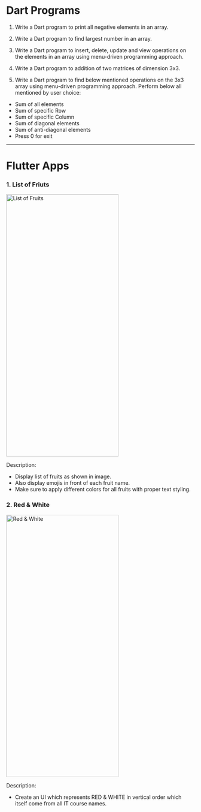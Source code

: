 # Dart Programs

1. Write a Dart program to print all negative elements in an array.

2. Write a Dart program to find largest number in an array.

3. Write a Dart program to insert, delete, update and view operations on the elements in an array using menu-driven programming approach.

4. Write a Dart program to addition of two matrices of dimension 3x3.

5. Write a Dart program to find below mentioned operations on the 3x3 array using menu-driven programming approach.
   Perform below all mentioned by user choice:

- Sum of all elements
- Sum of specific Row
- Sum of specific Column
- Sum of diagonal elements
- Sum of anti-diagonal elements
- Press 0 for exit

---

# Flutter Apps

### 1. List of Friuts

<img src="https://user-images.githubusercontent.com/29592628/205630898-0ee2dd82-a761-4dd1-a38c-4ff4c9e4f5d8.png" width="300" height="700" alt="List of Fruits">

Description: 
- Display list of fruits as shown in image.
- Also display emojis in front of each fruit name.
- Make sure to apply different colors for all fruits with proper text styling.

### 2. Red & White

<img src="https://user-images.githubusercontent.com/29592628/205631049-3e256946-074c-404e-b2f1-2a63c1863fe7.png" width="300" height="700" alt="Red & White">

Description:
- Create an UI which represents RED & WHITE in vertical order which itself come from all IT course names.
